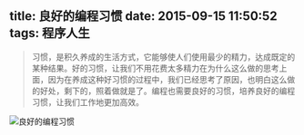 ﻿title: 良好的编程习惯
date: 2015-09-15 11:50:52
tags: 程序人生
---

> 习惯，是积久养成的生活方式，它能够使人们使用最少的精力，达成既定的某种结果。好的习惯，让我们不用花费太多精力在为什么这么做的思考上面，因为在养成这种好习惯的过程中，我们已经思考了原因，也明白这么做的好处，剩下的，照着做就是了。编程也需要良好的习惯，培养良好的编程习惯，让我们工作地更加高效。


![良好的编程习惯](http://7xlt6k.com1.z0.glb.clouddn.com/%E8%89%AF%E5%A5%BD%E7%9A%84%E7%BC%96%E7%A8%8B%E4%B9%A0%E6%83%AF.png)
